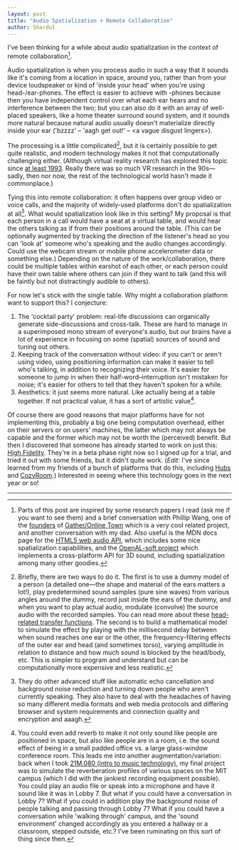 ```yaml
---
layout: post
title: "Audio Spatialization + Remote Collaboration"
author: Shardul
---
```


I've been thinking for a while about audio spatialization in the context of
remote collaboration[^sources].

[^sources]:
    Parts of this post are inspired by some research papers I read (ask me if
    you want to see them) and a brief conversation with Phillip Wang, one of the
    [founders][5] of [Gather/Online Town][6] which is a very cool related
    project, and another conversation with my dad. Also useful is the MDN docs
    page for the [HTML5 web audio API][7], which includes some nice
    spatialization capabilities, and the [OpenAL-soft project][8] which
    implements a cross-platform API for 3D sound, including spatialization among
    many other goodies.

Audio spatialization is when you process audio in such a way that it sounds like
it's coming from a location in space, around you, rather than from your device
loudspeaker or kind of 'inside your head' when you're using head-/ear-phones.
The effect is easier to achieve with -phones because then you have independent
control over what each ear hears and no interference between the two; but you
can also do it with an array of well-placed speakers, like a home theater
surround sound system, and it sounds more natural because natural audio usually
doesn't materialize directly inside your ear ('bzzzz' – 'aagh get out!' – &lt;a
vague disgust lingers&gt;).

The processing is a little complicated[^processing], but it is certainly
possible to get quite realistic, and modern technology makes it not that
computationally challenging either. (Although virtual reality research has
explored this topic since [at least 1993][1]. Really there was so much VR
research in the 90s—sadly, then nor now, the rest of the technological world
hasn't made it commonplace.)

[^processing]:
    Briefly, there are two ways to do it. The first is to use a dummy model of a
    person (a detailed one—the shape and material of the ears matters a lot!),
    play predetermined sound samples (pure sine waves) from various angles
    around the dummy, record just inside the ears of the dummy, and when you
    want to play actual audio, modulate (convolve) the source audio with the
    recorded samples.  You can read more about these [head-related transfer
    functions][9]. The second is to build a mathematical model to simulate the
    effect by playing with the millisecond delay between when sound reaches one
    ear or the other, the frequency-filtering effects of the outer ear and head
    (and sometimes torso), varying amplitude in relation to distance and how
    much sound is blocked by the head/body, etc. This is simpler to program and
    understand but can be computationally more expensive and less realistic.

Tying this into remote collaboration: it often happens over group video or voice
calls, and the majority of widely-used platforms don't do spatialization at
all[^platforms]. What would spatialization look like in this setting? My
proposal is that each person in a call would have a seat at a virtual table, and
would hear the others talking as if from their positions around the table. (This
can be optionally augmented by tracking the direction of the listener's head so
you can 'look at' someone who's speaking and the audio changes accordingly.
Could use the webcam stream or mobile phone accelerometer data or something
else.) Depending on the nature of the work/collaboration, there could be
multiple tables within earshot of each other, or each person could have their
own table where others can join if they want to talk (and this will be faintly
but not distractingly audible to others).

[^platforms]:
    They do other advanced stuff like automatic echo cancellation and background
    noise reduction and turning down people who aren't currently speaking. They
    also have to deal with the headaches of having so many different media
    formats and web media protocols and differing browser and system
    requirements and connection quality and encryption and aaagh.

For now let's stick with the single table. Why might a collaboration platform
want to support this? I conjecture:
1. The 'cocktail party' problem: real-life discussions can organically generate
   side-discussions and cross-talk. These are hard to manage in a superimposed
   mono stream of everyone's audio, but our brains have a lot of experience in
   focusing on some (spatial) sources of sound and tuning out others.
1. Keeping track of the conversation without video: if you can't or aren't using
   video, using positioning information can make it easier to tell who's
   talking, in addition to recognizing their voice. It's easier for someone to
   jump in when their half-word–interruption isn't mistaken for noise; it's
   easier for others to tell that they haven't spoken for a while.
1. Aesthetics: it just seems more natural. Like actually being at a table
   together. If not practical value, it has a sort of artistic
   value[^aesthetic].

[^aesthetic]:
    You could even add reverb to make it not only sound like people are
    positioned in space, but also like people are in a room, i.e. the sound
    effect of being in a small padded office vs. a large glass-window conference
    room. This leads me into another augmentation/variation: back when I took
    [21M.080 (intro to music technology)][10], my final project was to simulate
    the reverberation profiles of various spaces on the MIT campus (which I did
    with the jankiest recording equipment possible). You could play an audio
    file or speak into a microphone and have it sound like it was in Lobby 7.
    But what if you could have a conversation in Lobby 7? What if you could in
    addition play the background noise of people talking and passing through
    Lobby 7? What if you could have a conversation while 'walking through'
    campus, and the 'sound environment' changed accordingly as you entered a
    hallway or a classroom, stepped outside, etc.? I've been ruminating on this
    sort of thing since then.

Of course there are good reasons that major platforms have for not implementing
this, probably a big one being computation overhead, either on their servers or
on users' machines, the latter which may not always be capable and the former
which may not be worth the (perceived) benefit. But then I discovered that
someone has already started to work on just this: [High Fidelity][2]. They're in
a beta phase right now so I signed up for a trial, and tried it out with some
friends, but it didn't quite work. (*Edit:* I've since learned from my friends
of a bunch of platforms that do this, including [Hubs][3] and [CozyRoom][4].)
Interested in seeing where this technology goes in the next year or so!

----

 [1]: http://wiki.arl.wustl.edu/images/0/0f/Carlsson-virtualReality-1993.pdf
 [2]: https://www.highfidelity.com/
 [3]: https://hubs.mozilla.com/#/
 [4]: https://cozyroom.xyz/
 [5]: https://siemprecollective.com/
 [6]: https://gather.town/
 [7]: https://developer.mozilla.org/en-US/docs/Web/API/Web_Audio_API
 [8]: https://github.com/kcat/openal-soft
 [9]: https://en.wikipedia.org/wiki/Head-related_transfer_function
 [10]: http://student.mit.edu/catalog/m21Ma.html#21M.080
